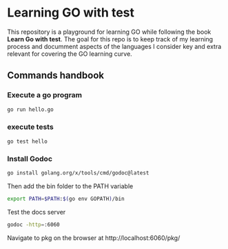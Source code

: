 # Learning GO with test

This repository is a playground for learning GO while following the book **Learn Go with test**.
The goal for this repo is to keep track of my learning process and documment aspects of the languages I consider key
and extra relevant for covering the GO learning curve.


## Commands handbook

### Execute a go program
```bash
go run hello.go
```

### execute tests
```
go test hello
```

### Install Godoc

```bash
go install golang.org/x/tools/cmd/godoc@latest
```
Then add the bin folder to the PATH variable

```bash
export PATH=$PATH:$(go env GOPATH)/bin
```

Test the docs server

```bash
godoc -http=:6060
```

Navigate to pkg on the browser at http://localhost:6060/pkg/
